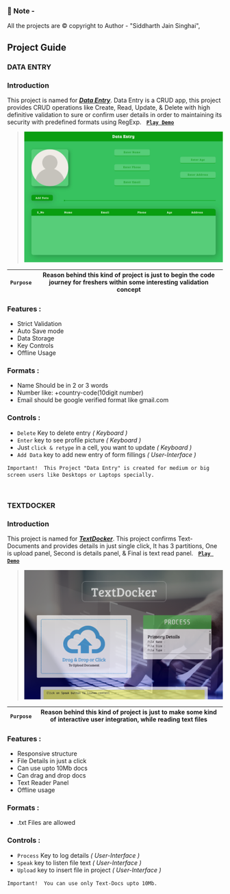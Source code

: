 ### 🔔 Note - 
All the projects are ©️ copyright to Author - "Siddharth Jain Singhai",  


## Project Guide

### DATA ENTRY
### Introduction
This project is named for [__*Data Entry*__](https://siddharth-jain-singhai.github.io/Projectory/Setups/Data-Entry-Setup/index.html).
Data Entry is a CRUD app, this project provides CRUD operations like Create, Read, Update, & Delete with high definitive validation to sure or confirm user details in order to maintaining its security with predefined formats using RegExp. &nbsp; [__`Play Demo`__](https://drive.google.com/file/d/1CMDIeaAUJpdFHeiCOdmEBspwrjzL17hs/view?usp=sharing)

> <img alt="Data-Entry-Preview" width="500px" src="https://github.com/siddharth-jain-singhai/Projectory/blob/main/Previews/Data-Entry-Preview.png">

| `Purpose` | Reason behind this kind of project is just to begin the code journey for freshers within some interesting validation concept |
| --------- | ---------------------------------------------------------------------------------------------------------------------------- |

### Features :

+	Strict Validation
+	Auto Save mode
+	Data Storage
+	Key Controls
+	Offline Usage

### Formats :

+	Name Should be in 2 or 3 words
+	Number like: +country-code(10digit number)
+	Email should be google verified format like gmail.com

### Controls :

+	`Delete` Key to delete entry _( Keyboard )_
+	`Enter` key to see profile picture _( Keyboard )_
+	Just `click & retype` in a cell, you want to update _( Keyboard )_
+	`Add Data` key to add new entry of form fillings _( User-Interface )_

```
Important!	This Project "Data Entry" is created for medium or big screen users like Desktops or Laptops specially.
```
<br>

### TEXTDOCKER
### Introduction
This project is named for [__*TextDocker*__](https://siddharth-jain-singhai.github.io/Projectory/Setups/TextDocker-Setup/index.html).
This project confirms Text-Documents and provides details in just single click, It has 3 partitions, One is upload panel, Second is details panel, & Final is text read panel. &nbsp; [__`Play Demo`__](https://drive.google.com/file/d/1APOpMz-WXmSmgbAnus-9QX-pMDlbRJpl/view?usp=sharing)

> <img alt="TextDocker-Preview" width="500px" src="https://github.com/siddharth-jain-singhai/Projectory/blob/main/Previews/TextDocker-Preview.png">

| `Purpose` | Reason behind this kind of project is just to make some kind of interactive user integration, while reading text files       |
| --------- | ---------------------------------------------------------------------------------------------------------------------------- |

### Features :

+	Responsive structure
+	File Details in just a click
+	Can use upto 10Mb docs
+	Can drag and drop docs
+	Text Reader Panel
+	Offline usage

### Formats :

+	.txt Files are allowed

### Controls :

+	`Process` Key to log details  _( User-Interface )_
+	`Speak` key to listen file text  _( User-Interface )_
+	`Upload` key to insert file in project  _( User-Interface )_

```
Important!	You can use only Text-Docs upto 10Mb.
```
